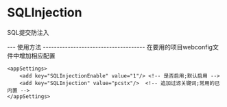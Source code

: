 SQLInjection
============

SQL提交防注入


--- 使用方法  -------------------------------------
在要用的项目webconfig文件中增加相应配置

<configuration> 
  <system.web> 
    <httpModules>
       <add name="SQLInjection" type="SQLInjection.SQLInjection"/> 
   </httpModules> 
  </system.web>
  
    <appSettings>
        <add key="SQLInjectionEnable" value="1"/> <!-- 是否启用;默认启用 -->
        <add key="SQLInjection" value="pcstx"/>  <!-- 追加过滤关键词;常用的已内置 -->
    </appSettings>
</configuration>
